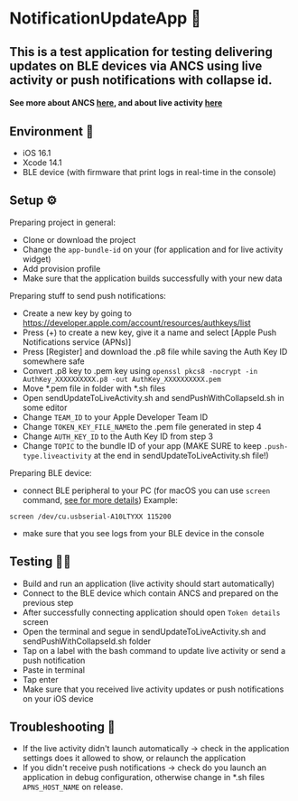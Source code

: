 # NotificationUpdateApp 📱
## This is a test application for testing delivering updates on BLE devices via ANCS using live activity or push notifications with collapse id. 
#### See more about ANCS [here](https://developer.apple.com/library/archive/documentation/CoreBluetooth/Reference/AppleNotificationCenterServiceSpecification/Specification/Specification.html), and about live activity [here](https://developer.apple.com/documentation/activitykit)

## Environment 🔨
- iOS 16.1
- Xcode 14.1
- BLE device (with firmware that print logs in real-time in the console)

## Setup ⚙️
Preparing project in general:
- Clone or download the project
- Change the ```app-bundle-id``` on your (for application and for live activity widget)
- Add provision profile
- Make sure that the application builds successfully with your new data

Preparing stuff to send push notifications:
- Create a new key by going to https://developer.apple.com/account/resources/authkeys/list
- Press (+) to create a new key, give it a name and select [Apple Push Notifications service (APNs)]
- Press [Register] and download the .p8 file while saving the Auth Key ID somewhere safe
- Convert .p8 key to .pem key using ```openssl pkcs8 -nocrypt -in AuthKey_XXXXXXXXXX.p8 -out AuthKey_XXXXXXXXXX.pem```
- Move *.pem file in folder with *.sh files
- Open sendUpdateToLiveActivity.sh and sendPushWithCollapseId.sh in some editor
- Change ```TEAM_ID``` to your Apple Developer Team ID
- Change ```TOKEN_KEY_FILE_NAME```to the .pem file generated in step 4
- Change ```AUTH_KEY_ID``` to the Auth Key ID from step 3
- Change ```TOPIC``` to the bundle ID of your app (MAKE SURE to keep ```.push-type.liveactivity``` at the end in sendUpdateToLiveActivity.sh file!)

Preparing BLE device:
- connect BLE peripheral to your PC (for macOS you can use ```screen``` command, [see for more details](https://pbxbook.com/other/mac-tty.html))
Example: 
```
screen /dev/cu.usbserial-A10LTYXX 115200
```
- make sure that you see logs from your BLE device in the console

## Testing 👨‍💻
- Build and run an application (live activity should start automatically)
- Connect to the BLE device which contain ANCS and prepared on the previous step
- After successfully connecting application should open ```Token details``` screen
- Open the terminal and segue in sendUpdateToLiveActivity.sh and sendPushWithCollapseId.sh folder
- Tap on a label with the bash command to update live activity or send a push notification
- Paste in terminal
- Tap enter
- Make sure that you received live activity updates or push notifications on your iOS device

## Troubleshooting 🐛
- If the live activity didn't launch automatically -> check in the application settings does it allowed to show, or relaunch the application
- If you didn't receive push notifications -> check do you launch an application in debug configuration, otherwise change in *.sh files ```APNS_HOST_NAME``` on release.
